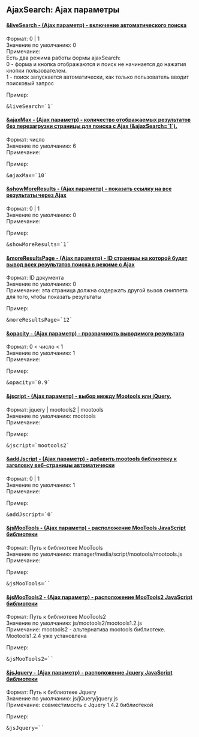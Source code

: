
<meta http-equiv="Content-Type" content="text/html; charset=utf-8">
<h2>AjaxSearch: Ajax параметры</h2>

<div class="panel-group accordion">
<div class="panel panel-default">
<div class="panel-heading">
<h4 class="panel-title"><a id="105"></a><a class="accordion-toggle collapsed" data-toggle="collapse" data-parent="#accordion2" href="#collapse105"><span class="text-bold">&liveSearch</span> - (Ajax параметр) - включение автоматического поиска</a></h4>
</div>
<div id="collapse105" class="panel-collapse collapse">
<div class="panel-body">
<span class="text-bold">Формат:</span> 0 | 1<br>
<span class="text-bold">Значение по умолчанию:</span> 0<br>
<span class="text-bold">Примечание:</span> <br>Есть два режима работы формы ajaxSearch:<br>
0 - форма и кнопка отображаются и поиск не начинается до нажатия кнопки пользователем.<br>
1 - поиск запускается автоматически, как только пользователь вводит поисковый запрос<br>
<p><span class="text-bold">Пример:</span></p>
<pre class="brush: html;">&liveSearch=`1`</pre>
</div>
</div>
</div>
<div class="panel panel-default">
<div class="panel-heading">
<h4 class="panel-title"><a id="106"></a><a class="accordion-toggle collapsed" data-toggle="collapse" data-parent="#accordion2" href="#collapse106"><span class="text-bold">&ajaxMax</span> - (Ajax параметр) - количество отображаемых результатов без перезагрузки страницы для поиска с Ajax (&ajaxSearch=`1`).</a></h4>
</div>
<div id="collapse106" class="panel-collapse collapse">
<div class="panel-body">
<span class="text-bold">Формат:</span> число<br>
<span class="text-bold">Значение по умолчанию:</span> 6<br>
<span class="text-bold">Примечание:</span> <br>
<p><span class="text-bold">Пример:</span></p>
<pre class="brush: html;">&ajaxMax=`10`</pre>
</div>
</div>
</div>
<div class="panel panel-default">
<div class="panel-heading">
<h4 class="panel-title"><a id="107"></a><a class="accordion-toggle collapsed" data-toggle="collapse" data-parent="#accordion2" href="#collapse107"><span class="text-bold">&showMoreResults</span> - (Ajax параметр) - показать ссылку на все результаты через Ajax</a></h4>
</div>
<div id="collapse107" class="panel-collapse collapse">
<div class="panel-body">
<span class="text-bold">Формат:</span> 0 | 1<br>
<span class="text-bold">Значение по умолчанию:</span> 0<br>
<span class="text-bold">Примечание:</span> <br>
<p><span class="text-bold">Пример:</span></p>
<pre class="brush: html;">&showMoreResults=`1`</pre>
</div>
</div>
</div>
<div class="panel panel-default">
<div class="panel-heading">
<h4 class="panel-title"><a id="108"></a><a class="accordion-toggle collapsed" data-toggle="collapse" data-parent="#accordion2" href="#collapse108"><span class="text-bold">&moreResultsPage</span> - (Ajax параметр) - ID страницы на которой будет вывод всех результатов поиска в режиме с Ajax </a></h4>
</div>
<div id="collapse108" class="panel-collapse collapse">
<div class="panel-body">
<span class="text-bold">Формат:</span> ID документа<br>
<span class="text-bold">Значение по умолчанию:</span> 0<br>
<span class="text-bold">Примечание:</span> эта страница должна содержать другой вызов сниппета для того, чтобы показать результаты<br>
<p><span class="text-bold">Пример:</span></p>
<pre class="brush: html;">&moreResultsPage=`12`</pre>
</div>
</div>
</div>
<div class="panel panel-default">
<div class="panel-heading">
<h4 class="panel-title"><a id="109"></a><a class="accordion-toggle collapsed" data-toggle="collapse" data-parent="#accordion2" href="#collapse109"><span class="text-bold">&opacity</span> - (Ajax параметр) - прозрачность выводимого результата</a></h4>
</div>
<div id="collapse109" class="panel-collapse collapse">
<div class="panel-body">
<span class="text-bold">Формат:</span> 0 < число < 1<br>
<span class="text-bold">Значение по умолчанию:</span> 1<br>
<span class="text-bold">Примечание:</span> <br>
<p><span class="text-bold">Пример:</span></p>
<pre class="brush: html;">&opacity=`0.9`</pre>
</div>
</div>
</div>
<div class="panel panel-default">
<div class="panel-heading">
<h4 class="panel-title"><a id="110"></a><a class="accordion-toggle collapsed" data-toggle="collapse" data-parent="#accordion2" href="#collapse110"><span class="text-bold">&jscript</span> - (Ajax параметр) - выбор между Mootools или jQuery.</a></h4>
</div>
<div id="collapse110" class="panel-collapse collapse">
<div class="panel-body">
<span class="text-bold">Формат:</span> jquery | mootools2 | mootools<br>
<span class="text-bold">Значение по умолчанию:</span> mootools<br>
<span class="text-bold">Примечание:</span> <br>
<p><span class="text-bold">Пример:</span></p>
<pre class="brush: html;">&jscript=`mootools2`</pre>
</div>
</div>
</div>
<div class="panel panel-default">
<div class="panel-heading">
<h4 class="panel-title"><a id="111"></a><a class="accordion-toggle collapsed" data-toggle="collapse" data-parent="#accordion2" href="#collapse111"><span class="text-bold">&addJscript</span> - (Ajax параметр) - добавить mootools библиотеку к заголовку веб-страницы автоматически</a></h4>
</div>
<div id="collapse111" class="panel-collapse collapse">
<div class="panel-body">
<span class="text-bold">Формат:</span> 0 | 1<br>
<span class="text-bold">Значение по умолчанию:</span> 1<br>
<span class="text-bold">Примечание:</span> <br>
<p><span class="text-bold">Пример:</span></p>
<pre class="brush: html;">&addJscript=`0`</pre>
</div>
</div>
</div>
<div class="panel panel-default">
<div class="panel-heading">
<h4 class="panel-title"><a id="112"></a><a class="accordion-toggle collapsed" data-toggle="collapse" data-parent="#accordion2" href="#collapse112"><span class="text-bold">&jsMooTools</span> - (Ajax параметр) - расположение MooTools JavaScript библиотеки</a></h4>
</div>
<div id="collapse112" class="panel-collapse collapse">
<div class="panel-body">
<span class="text-bold">Формат:</span> Путь к библиотеке MooTools<br>
<span class="text-bold">Значение по умолчанию:</span> manager/media/script/mootools/mootools.js<br>
<span class="text-bold">Примечание:</span> <br>
<p><span class="text-bold">Пример:</span></p>
<pre class="brush: html;">&jsMooTools=``</pre>
</div>
</div>
</div>
<div class="panel panel-default">
<div class="panel-heading">
<h4 class="panel-title"><a id="113"></a><a class="accordion-toggle collapsed" data-toggle="collapse" data-parent="#accordion2" href="#collapse113"><span class="text-bold">&jsMooTools2</span> - (Ajax параметр) - расположение MooTools2 JavaScript библиотеки</a></h4>
</div>
<div id="collapse113" class="panel-collapse collapse">
<div class="panel-body">
<span class="text-bold">Формат:</span> Путь к библиотеке MooTools2<br>
<span class="text-bold">Значение по умолчанию:</span> js/mootools2/mootools1.2.js<br>
<span class="text-bold">Примечание:</span> mootools2 - альтернатива mootools библиотеке.
Mootools1.2.4 уже установлена<br>
<p><span class="text-bold">Пример:</span></p>
<pre class="brush: html;">&jsMooTools2=``</pre>
</div>
</div>
</div>
<div class="panel panel-default">
<div class="panel-heading">
<h4 class="panel-title"><a id="114"></a><a class="accordion-toggle collapsed" data-toggle="collapse" data-parent="#accordion2" href="#collapse114"><span class="text-bold">&jsJquery</span> - (Ajax параметр) - расположение Jquery JavaScript библиотеки</a></h4>
</div>
<div id="collapse114" class="panel-collapse collapse">
<div class="panel-body">
<span class="text-bold">Формат:</span> Путь к библиотеке Jquery<br>
<span class="text-bold">Значение по умолчанию:</span> js/jQuery/jquery.js<br>
<span class="text-bold">Примечание:</span> совместимость с Jquery 1.4.2 библиотекой<br>
<p><span class="text-bold">Пример:</span></p>
<pre class="brush: html;">&jsJquery=``</pre>
</div>
</div>
</div>
</div>